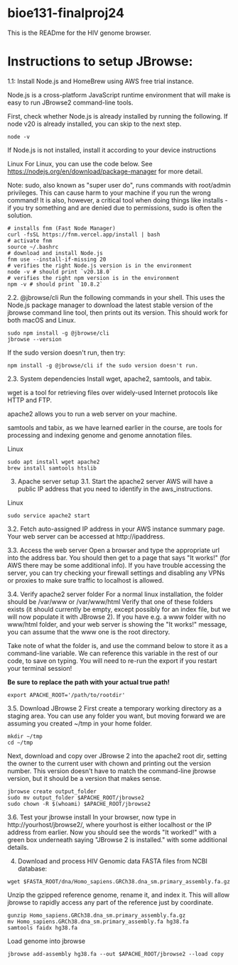 # bioe131-finalproj24

This is the READme for the HIV genome browser.

# Instructions to setup JBrowse:

1.1: Install Node.js and HomeBrew using AWS free trial instance.

Node.js is a cross-platform JavaScript runtime environment that will make is easy to run JBrowse2 command-line tools.

First, check whether Node.js is already installed by running the following. If node v20 is already installed, you can skip to the next step.
```
node -v
```
If Node.js is not installed, install it according to your device instructions

Linux
For Linux, you can use the code below. See https://nodejs.org/en/download/package-manager for more detail.

Note: sudo, also known as "super user do", runs commands with root/admin privileges. This can cause harm to your machine if you run the wrong command! It is also, however, a critical tool when doing things like installs - if you try something and are denied due to permissions, sudo is often the solution.
```
# installs fnm (Fast Node Manager)
curl -fsSL https://fnm.vercel.app/install | bash
# activate fnm
source ~/.bashrc
# download and install Node.js
fnm use --install-if-missing 20
# verifies the right Node.js version is in the environment
node -v # should print `v20.18.0`
# verifies the right npm version is in the environment
npm -v # should print `10.8.2`
```
2.2. @jbrowse/cli
Run the following commands in your shell. This uses the Node.js package manager to download the latest stable version of the jbrowse command line tool, then prints out its version. This should work for both macOS and Linux.
```
sudo npm install -g @jbrowse/cli
jbrowse --version
```
If the sudo version doesn't run, then try: 
```
npm install -g @jbrowse/cli if the sudo version doesn't run.
```

2.3. System dependencies
Install wget, apache2, samtools, and tabix.

wget is a tool for retrieving files over widely-used Internet protocols like HTTP and FTP.

apache2 allows you to run a web server on your machine.

samtools and tabix, as we have learned earlier in the course, are tools for processing and indexing genome and genome annotation files.


Linux
```
sudo apt install wget apache2
brew install samtools htslib
```
3. Apache server setup
3.1. Start the apache2 server
AWS will have a public IP address that you need to identify in the aws_instructions.

Linux
```
sudo service apache2 start
```
3.2. Fetch auto-assigned IP address in your AWS instance summary page. Your web server can be accessed at http://ipaddress. 

3.3. Access the web server
Open a browser and type the appropriate url into the address bar. You should then get to a page that says "It works!" (for AWS there may be some additional info). If you have trouble accessing the server, you can try checking your firewall settings and disabling any VPNs or proxies to make sure traffic to localhost is allowed.

3.4. Verify apache2 server folder
For a normal linux installation, the folder should be /var/www or /var/www/html
Verify that one of these folders exists (it should currently be empty, except possibly for an index file, but we will now populate it with JBrowse 2). If you have e.g. a www folder with no www/html folder, and your web server is showing the "It works!" message, you can assume that the www one is the root directory.

Take note of what the folder is, and use the command below to store it as a command-line variable. We can reference this variable in the rest of our code, to save on typing. You will need to re-run the export if you restart your terminal session!

**Be sure to replace the path with your actual true path!**
```
export APACHE_ROOT='/path/to/rootdir'
```

3.5. Download JBrowse 2
First create a temporary working directory as a staging area. You can use any folder you want, but moving forward we are assuming you created ~/tmp in your home folder.
```
mkdir ∼/tmp
cd ∼/tmp
```
Next, download and copy over JBrowse 2 into the apache2 root dir, setting the owner to the current user with chown and printing out the version number. This version doesn't have to match the command-line jbrowse version, but it should be a version that makes sense.
```
jbrowse create output_folder
sudo mv output_folder $APACHE_ROOT/jbrowse2
sudo chown -R $(whoami) $APACHE_ROOT/jbrowse2
```
3.6. Test your jbrowse install
In your browser, now type in http://yourhost/jbrowse2/, where yourhost is either localhost or the IP address from earlier. Now you should see the words "It worked!" with a green box underneath saying "JBrowse 2 is installed." with some additional details.

4. Download and process HIV Genomic data FASTA files from NCBI database:
```
wget $FASTA_ROOT/dna/Homo_sapiens.GRCh38.dna_sm.primary_assembly.fa.gz
```
Unzip the gzipped reference genome, rename it, and index it. This will allow jbrowse to rapidly access any part of the reference just by coordinate.
```
gunzip Homo_sapiens.GRCh38.dna_sm.primary_assembly.fa.gz
mv Homo_sapiens.GRCh38.dna_sm.primary_assembly.fa hg38.fa
samtools faidx hg38.fa
```
Load genome into jbrowse
```
jbrowse add-assembly hg38.fa --out $APACHE_ROOT/jbrowse2 --load copy
```
